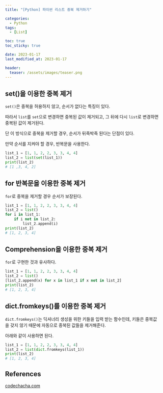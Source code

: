 ```yaml
---
title: "[Python] 파이썬 리스트 중복 제거하기"

categories:
  - Python
tags:
  - [List]

toc: true
toc_sticky: true

date: 2023-01-17
last_modified_at: 2023-01-17

header:
  teaser: /assets/images/teaser.png
---
```


## set()을 이용한 중복 제거

`set()`은 중복을 허용하지 않고, 순서가 없다는 특징이 있다.

따라서 `list`를 `set`으로 변경하면 중복된 값이 제거되고, 그 뒤에 다시 `list`로 변경하면 중복된 값이 제거된다.

단 이 방식으로 중복을 제거할 경우, 순서가 뒤죽박죽 된다는 단점이 있다.

만약 순서를 지켜야 할 경우, 반복문을 사용한다.

```py
list_1 = [1, 1, 2, 2, 3, 3, 4, 4]
list_2 = list(set(list_1))
print(list_2)
# [1 ,3, 4, 2]
```

## for 반복문을 이용한 중복 제거

`for`로 중복을 제거할 경우 순서가 보장된다.

```py
list_1 = [1, 1, 2, 2, 3, 3, 4, 4]
list_2 = list()
for i in list_1:
    if i not in list_2:
        list_2.append(i)
print(list_2)
# [1, 2, 3, 4]
```

## Comprehension을 이용한 중복 제거

`for`로 구현한 것과 유사하다.

```py
list_1 = [1, 1, 2, 2, 3, 3, 4, 4]
list_2 = list()
[list_2.append(x) for x in list_1 if x not in list_2]
print(list_2)
# [1, 2, 3, 4]
```

## dict.fromkeys()를 이용한 중복 제거

`dict.fromkeys()`는 딕셔너리 생성을 위한 키들을 입력 받는 함수인데, 키들은 중복값을 갖지 않기 때문에 자동으로 중복된 값들을 제거해준다.

아래와 같이 사용하면 된다.

```py
list_1 = [1, 1, 2, 2, 3, 3, 4, 4]
list_2 = list(dict.fromkeys(list_1))
print(list_2)
# [1, 2, 3, 4]
```

## References

[codechacha.com](https://codechacha.com/ko/python-list-remove-duplicates/)